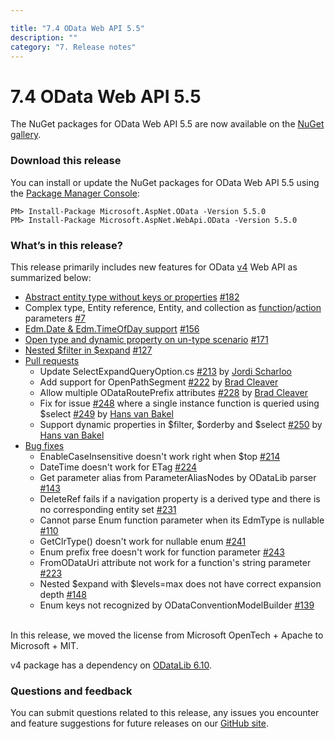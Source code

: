 ```yaml
---

title: "7.4 OData Web API 5.5"
description: ""
category: "7. Release notes"
---
```

# 7.4 OData Web API 5.5

The NuGet packages for OData Web API 5.5 are now available on the [NuGet gallery](https://www.nuget.org/).

### Download this release
You can install or update the NuGet packages for OData Web API 5.5 using the [Package Manager Console](http://docs.nuget.org/docs/start-here/using-the-package-manager-console):

```Text
PM> Install-Package Microsoft.AspNet.OData -Version 5.5.0
PM> Install-Package Microsoft.AspNet.WebApi.OData -Version 5.5.0
```

### What’s in this release?
This release primarily includes new features for OData [v4](http://www.odata.org/documentation/odata-version-4-0/) Web API as summarized below:

* [Abstract entity type without keys or properties](http://odata.github.io/WebApi/04-05-abstract-entity-types) [#182](https://github.com/OData/WebApi/issues/182)
* Complex type, Entity reference, Entity, and collection as [function](http://odata.github.io/WebApi/04-06-function-parameter-support/)/[action](http://odata.github.io/WebApi/04-07-action-parameter-support) parameters [#7](https://github.com/OData/WebApi/issues/7)
* [Edm.Date & Edm.TimeOfDay support](http://odata.github.io/WebApi/04-04-date-and-timeofday-support) [#156](https://github.com/OData/WebApi/issues/156)
* [Open type and dynamic property on un-type scenario](http://odata.github.io/WebApi/04-10-open-type-in-untyped-scenarios) [#171](https://github.com/OData/WebApi/issues/171)
* [Nested $filter in $expand](http://odata.github.io/WebApi/04-03-filter-in-expand) [#127](https://github.com/OData/WebApi/issues/127)
* [Pull requests](https://github.com/OData/WebApi/pulls?utf8=%E2%9C%93&q=label%3APullRequest+is%3Apr+is%3Aclosed+milestone%3Av5.5)
  + Update SelectExpandQueryOption.cs [#213](https://github.com/OData/WebApi/pull/213) by [Jordi Scharloo](https://github.com/JScharloo)
  + Add support for OpenPathSegment [#222](https://github.com/OData/WebApi/pull/222) by [Brad Cleaver](https://github.com/ificator)
  + Allow multiple ODataRoutePrefix attributes [#228](https://github.com/OData/WebApi/pull/228) by [Brad Cleaver](https://github.com/ificator)
  + Fix for issue [#248](https://github.com/OData/WebApi/issues/248) where a single instance function is queried using $select [#249](https://github.com/OData/WebApi/pull/249) by [Hans van Bakel](https://github.com/hvanbakel)
  + Support dynamic properties in $filter, $orderby and $select [#250](https://github.com/OData/WebApi/pull/250) by [Hans van Bakel](https://github.com/hvanbakel)
* [Bug fixes](https://github.com/OData/WebApi/issues?utf8=%E2%9C%93&q=label%3Abug+milestone%3Av5.5+is%3Aclosed+)
  + EnableCaseInsensitive doesn't work right when $top [#214](https://github.com/OData/WebApi/issues/214)
  + DateTime doesn't work for ETag [#224](https://github.com/OData/WebApi/issues/224)
  + Get parameter alias from ParameterAliasNodes by ODataLib parser [#143](https://github.com/OData/WebApi/issues/143)
  + DeleteRef fails if a navigation property is a derived type and there is no corresponding entity set [#231](https://github.com/OData/WebApi/issues/231)
  + Cannot parse Enum function parameter when its EdmType is nullable [#110](https://github.com/OData/WebApi/issues/110)
  + GetClrType() doesn't work for nullable enum [#241](https://github.com/OData/WebApi/issues/241)
  + Enum prefix free doesn't work for function parameter [#243](https://github.com/OData/WebApi/issues/243)
  + FromODataUri attribute not work for a function's string parameter [#223](https://github.com/OData/WebApi/issues/223)
  + Nested $expand with $levels=max does not have correct expansion depth [#148](https://github.com/OData/WebApi/issues/148)
  + Enum keys not recognized by ODataConventionModelBuilder [#139](https://github.com/OData/WebApi/issues/139)

<br>In this release, we moved the license from Microsoft OpenTech + Apache to Microsoft + MIT.

v4 package has a dependency on [ODataLib 6.10](https://www.nuget.org/packages/Microsoft.OData.Core/6.10.0).

### Questions and feedback
You can submit questions related to this release, any issues you encounter and feature suggestions for future releases on our [GitHub site](https://github.com/OData/WebApi/issues).
